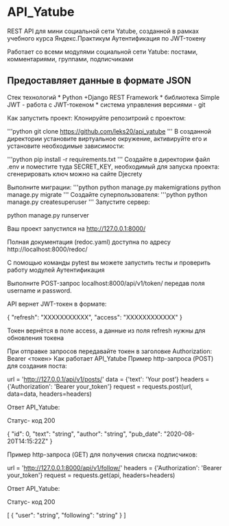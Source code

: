 # API_Yatube

REST API для мини социальной сети Yatube, созданной в рамках учебного курса Яндекс.Практикум
Аутентификация по JWT-токену

Работает со всеми модулями социальной сети Yatube: постами, комментариями, группами, подписчиками

Предоставляет данные в формате JSON
----

Стек технологий
    * Python +Django REST Framework
    * библиотека Simple JWT - работа с JWT-токеном
    * система управления версиями - git

Как запустить проект:
    Клонируйте репозитроий с проектом:

'''python
git clone https://github.com/leks20/api_yatube
'''
    В созданной директории установите виртуальное окружение, активируйте его и установите необходимые зависимости:

'''python
pip install -r requirements.txt
'''
Создайте в директории файл .env и поместите туда SECRET_KEY, необходимый для запуска проекта: сгенерировать ключ можно на сайте Djecrety

Выполните миграции:
'''python
python manage.py makemigrations
python manage.py migrate
'''
    Создайте суперпользователя:
'''python
python manage.py createsuperuser
'''
Запустите сервер:

python manage.py runserver

Ваш проект запустился на http://127.0.0.1:8000/

Полная документация (redoc.yaml) доступна по адресу http://localhost:8000/redoc/

С помощью команды pytest вы можете запустить тесты и проверить работу модулей
Аутентификация

Выполните POST-запрос localhost:8000/api/v1/token/ передав поля username и password.

API вернет JWT-токен в формате:

{
    "refresh": "ХХХХХХХХХХХ",
    "access": "ХХХХХХХХХХХХ"
}

Токен вернётся в поле access, а данные из поля refresh нужны для обновления токена

При отправке запроcов передавайте токен в заголовке Authorization: Bearer <токен>
Как работает API_Yatube
Пример http-запроса (POST) для создания поста:

url = 'http://127.0.0.1/api/v1/posts/'
data = {'text': 'Your post'}
headers = {'Authorization': 'Bearer your_token'}
request = requests.post(url, data=data, headers=headers)

Ответ API_Yatube:

Статус- код 200

{
  "id": 0,
  "text": "string",
  "author": "string",
  "pub_date": "2020-08-20T14:15:22Z"
}

Пример http-запроса (GET) для получения списка подписчиков:

url = 'http://127.0.0.1:8000/api/v1/follow/'
headers = {'Authorization': 'Bearer your_token'}
request = requests.get(api, headers=headers)

Ответ API_Yatube:

Статус- код 200

[
  {
    "user": "string",
    "following": "string"
  }
]
